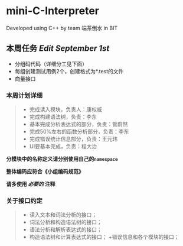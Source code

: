 # mini-C-Interpreter
Developed using C++ by team 端茶倒水 in BIT

## 本周任务 *Edit September 1st*
+ 分组码代码（详细分工见下面）
+ 每组创建测试用例2个，创建格式为\*.test的文件
+ 商量接口
### 本周计划详细
> - 完成读入模块，负责人：康权威
> - 完成构建语法树，负责：李东
> - 基本完成分析表达式的部分，负责：管蔚然
> - 完成50%左右的函数分析部分，负责：李东
> - 完成错误统计信息部分，负责：王元玮
> - UI要基本完成，负责：程大治


**分模块中的名称定义请分别使用自己的`namespace`**

**整体编码应符合《小组编码规范》**

**请多使用 *必要的*  注释**

### 关于接口约定
> + 读入文本和词法分析的接口；
> + 词法分析和构造语法树的接口；
> + 语法分析和解析表达式的接口；
> + 构造语法树和计算表达式的接口；
> +错误信息和各个模块的接口；